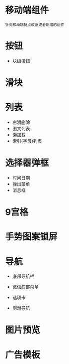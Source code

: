 # 移动端组件

```shell
针对移动端特点改造或者新增的组件
```

# 按钮

- 块级按钮

# 滑块

# 列表

- 右滑删除
- 图文列表
- 懒加载
- 索引(字母)列表

# 选择器弹框

- 时间日期
- 弹出菜单
- 消息框

# 9宫格

# 手势图案锁屏

# 导航

- 底部导航栏

- 微信底部菜单

- 选项卡

- 侧滑导航

# 图片预览

# 广告模板
